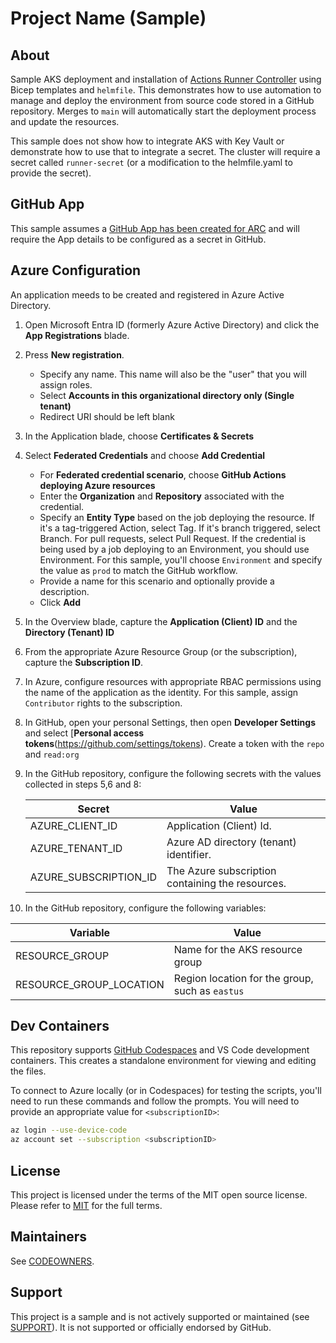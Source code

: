 # Project Name (Sample)

## About

Sample AKS deployment and installation of [Actions Runner Controller](https://docs.github.com/en/actions/hosting-your-own-runners/managing-self-hosted-runners-with-actions-runner-controller/about-actions-runner-controller) using Bicep templates and `helmfile`. This demonstrates how to use automation to manage and deploy the environment from source code stored in a GitHub repository. Merges to `main` will automatically start the deployment process and update the resources.

This sample does not show how to integrate AKS with Key Vault or demonstrate how to use that to integrate a secret. The cluster will require a secret called `runner-secret` (or a modification to the helmfile.yaml to provide the secret).

## GitHub App

This sample assumes a [GitHub App has been created for ARC](https://docs.github.com/en/actions/hosting-your-own-runners/managing-self-hosted-runners-with-actions-runner-controller/authenticating-to-the-github-api#authenticating-arc-with-a-github-app) and will require the App details to be configured as a secret in GitHub.

## Azure Configuration

An application meeds to be created and registered in Azure Active Directory.

1. Open Microsoft Entra ID (formerly Azure Active Directory) and click the **App Registrations** blade.
2. Press **New registration**.
   - Specify any name. This name will also be the "user" that you will assign roles.
   - Select **Accounts in this organizational directory only (Single tenant)**
   - Redirect URI should be left blank
3. In the Application blade, choose **Certificates & Secrets**
4. Select **Federated Credentials** and choose **Add Credential**
   - For **Federated credential scenario**, choose **GitHub Actions deploying Azure resources** 
   - Enter the **Organization** and **Repository** associated with the credential.
   - Specify an **Entity Type** based on the job deploying the resource. If it's a 
     tag-triggered Action, select Tag. If it's branch triggered, select Branch. 
     For pull requests, select Pull Request. If the credential is being used by a
     job deploying to an Environment, you should use Environment. For this sample,
     you'll choose `Environment` and specify the value as `prod` to match the
     GitHub workflow.
   - Provide a name for this scenario and optionally provide a description.
   - Click **Add**
5. In the Overview blade, capture the **Application (Client) ID** and the **Directory (Tenant) ID**
6. From the appropriate Azure Resource Group (or the subscription), capture the **Subscription ID**.
7. In Azure, configure resources with appropriate RBAC permissions using the name of the application as the identity. For this sample, assign `Contributor` rights to the subscription. 
8. In GitHub, open your personal Settings, then open **Developer Settings** and select [**Personal access tokens**(https://github.com/settings/tokens). Create a token with the `repo` and `read:org`
9. In the GitHub repository, configure the following secrets with the values collected in steps 5,6 and 8:

   | Secret                | Value                                                |
   | --------------------- | ---------------------------------------------------- |
   | AZURE_CLIENT_ID       | Application (Client) Id.                             |
   | AZURE_TENANT_ID       | Azure AD directory (tenant) identifier.              |
   | AZURE_SUBSCRIPTION_ID | The Azure subscription containing the resources.     |
10. In the GitHub repository, configure the following variables:
  
   | Variable                | Value                                                |
   | ----------------------- | ---------------------------------------------------- |
   | RESOURCE_GROUP          | Name for the AKS resource group                      |
   | RESOURCE_GROUP_LOCATION | Region location for the group, such as `eastus`      |


## Dev Containers
This repository supports [GitHub Codespaces](https://github.com/features/codespaces) and VS Code development containers. This creates a standalone environment for viewing and editing the files.

To connect to Azure locally (or in Codespaces) for testing the scripts, you'll need to run these commands and follow the prompts. You will need to provide an appropriate value for `<subscriptionID>`:

```bash
az login --use-device-code
az account set --subscription <subscriptionID>
```

## License 

This project is licensed under the terms of the MIT open source license. Please refer to [MIT](./LICENSE) for the full terms.

## Maintainers 

See [CODEOWNERS](CODEOWNERS).

## Support

This project is a sample and is not actively supported or maintained (see [SUPPORT](SUPPORT.md)). It is not supported or officially endorsed by GitHub.

